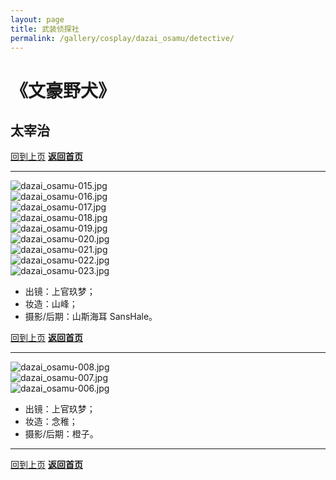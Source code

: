 ```yaml
---
layout: page
title: 武装侦探社
permalink: /gallery/cosplay/dazai_osamu/detective/
---
```


<haed>
    <link rel="stylesheet" href="/css/gallery.css">
</haed>

# 《文豪野犬》

## 太宰治

[回到上页](../)
[**返回首页**](/)

---

<div class="gallery-container landscape">
    <div class="gallery-item landscape">
        <picture>
            <source srcset="https://image.jumern.com/cosplay/dazai_osamu/detective/dazai_osamu-015.avif" type="image/avif">
            <source srcset="https://image.jumern.com/cosplay/dazai_osamu/detective/dazai_osamu-015.webp" type="image/webp">
            <img src="https://image.jumern.com/cosplay/dazai_osamu/detective/dazai_osamu-015.jpg" alt="dazai_osamu-015.jpg" loading="lazy">
        </picture>
    </div>
    <div class="gallery-item landscape">
        <picture>
            <source srcset="https://image.jumern.com/cosplay/dazai_osamu/detective/dazai_osamu-016.avif" type="image/avif">
            <source srcset="https://image.jumern.com/cosplay/dazai_osamu/detective/dazai_osamu-016.webp" type="image/webp">
            <img src="https://image.jumern.com/cosplay/dazai_osamu/detective/dazai_osamu-016.jpg" alt="dazai_osamu-016.jpg" loading="lazy">
        </picture>
    </div>
    <div class="gallery-item landscape">
        <picture>
            <source srcset="https://image.jumern.com/cosplay/dazai_osamu/detective/dazai_osamu-017.avif" type="image/avif">
            <source srcset="https://image.jumern.com/cosplay/dazai_osamu/detective/dazai_osamu-017.webp" type="image/webp">
            <img src="https://image.jumern.com/cosplay/dazai_osamu/detective/dazai_osamu-017.jpg" alt="dazai_osamu-017.jpg" loading="lazy">
        </picture>
    </div>
    <div class="gallery-item square">
        <picture>
            <source srcset="https://image.jumern.com/cosplay/dazai_osamu/detective/dazai_osamu-018.avif" type="image/avif">
            <source srcset="https://image.jumern.com/cosplay/dazai_osamu/detective/dazai_osamu-018.webp" type="image/webp">
            <img src="https://image.jumern.com/cosplay/dazai_osamu/detective/dazai_osamu-018.jpg" alt="dazai_osamu-018.jpg" loading="lazy">
        </picture>
    </div>
    <div class="gallery-item square">
        <picture>
            <source srcset="https://image.jumern.com/cosplay/dazai_osamu/detective/dazai_osamu-019.avif" type="image/avif">
            <source srcset="https://image.jumern.com/cosplay/dazai_osamu/detective/dazai_osamu-019.webp" type="image/webp">
            <img src="https://image.jumern.com/cosplay/dazai_osamu/detective/dazai_osamu-019.jpg" alt="dazai_osamu-019.jpg" loading="lazy">
        </picture>
    </div>
    <div class="gallery-item square">
        <picture>
            <source srcset="https://image.jumern.com/cosplay/dazai_osamu/detective/dazai_osamu-020.avif" type="image/avif">
            <source srcset="https://image.jumern.com/cosplay/dazai_osamu/detective/dazai_osamu-020.webp" type="image/webp">
            <img src="https://image.jumern.com/cosplay/dazai_osamu/detective/dazai_osamu-020.jpg" alt="dazai_osamu-020.jpg" loading="lazy">
        </picture>
    </div>
    <div class="gallery-item square">
        <picture>
            <source srcset="https://image.jumern.com/cosplay/dazai_osamu/detective/dazai_osamu-021.avif" type="image/avif">
            <source srcset="https://image.jumern.com/cosplay/dazai_osamu/detective/dazai_osamu-021.webp" type="image/webp">
            <img src="https://image.jumern.com/cosplay/dazai_osamu/detective/dazai_osamu-021.jpg" alt="dazai_osamu-021.jpg" loading="lazy">
        </picture>
    </div>
    <div class="gallery-item square">
        <picture>
            <source srcset="https://image.jumern.com/cosplay/dazai_osamu/detective/dazai_osamu-022.avif" type="image/avif">
            <source srcset="https://image.jumern.com/cosplay/dazai_osamu/detective/dazai_osamu-022.webp" type="image/webp">
            <img src="https://image.jumern.com/cosplay/dazai_osamu/detective/dazai_osamu-022.jpg" alt="dazai_osamu-022.jpg" loading="lazy">
        </picture>
    </div>
    <div class="gallery-item square">
        <picture>
            <source srcset="https://image.jumern.com/cosplay/dazai_osamu/detective/dazai_osamu-023.avif" type="image/avif">
            <source srcset="https://image.jumern.com/cosplay/dazai_osamu/detective/dazai_osamu-023.webp" type="image/webp">
            <img src="https://image.jumern.com/cosplay/dazai_osamu/detective/dazai_osamu-023.jpg" alt="dazai_osamu-023.jpg" loading="lazy">
        </picture>
    </div>
</div>

- 出镜：上官玖梦；
- 妆造：山峰；
- 摄影/后期：山斯海耳 SansHale。

[回到上页](../)
[**返回首页**](/)

---

<div class="gallery-container portrait">
    <div class="gallery-item portrait">
        <picture>
            <source srcset="https://image.jumern.com/cosplay/dazai_osamu/detective/dazai_osamu-008.avif" type="image/avif">
            <source srcset="https://image.jumern.com/cosplay/dazai_osamu/detective/dazai_osamu-008.webp" type="image/webp">
            <img src="https://image.jumern.com/cosplay/dazai_osamu/detective/dazai_osamu-008.jpg" alt="dazai_osamu-008.jpg" loading="lazy">
        </picture>
    </div>
    <div class="gallery-item portrait">
        <picture>
            <source srcset="https://image.jumern.com/cosplay/dazai_osamu/detective/dazai_osamu-007.avif" type="image/avif">
            <source srcset="https://image.jumern.com/cosplay/dazai_osamu/detective/dazai_osamu-007.webp" type="image/webp">
            <img src="https://image.jumern.com/cosplay/dazai_osamu/detective/dazai_osamu-007.jpg" alt="dazai_osamu-007.jpg" loading="lazy">
        </picture>
    </div>
    <div class="gallery-item portrait">
        <picture>
            <source srcset="https://image.jumern.com/cosplay/dazai_osamu/detective/dazai_osamu-006.avif" type="image/avif">
            <source srcset="https://image.jumern.com/cosplay/dazai_osamu/detective/dazai_osamu-006.webp" type="image/webp">
            <img src="https://image.jumern.com/cosplay/dazai_osamu/detective/dazai_osamu-006.jpg" alt="dazai_osamu-006.jpg" loading="lazy">
        </picture>
    </div>
</div>

- 出镜：上官玖梦；
- 妆造：念稚；
- 摄影/后期：橙子。

---

[回到上页](../)
[**返回首页**](/)
